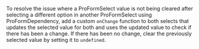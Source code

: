 To resolve the issue where a ProFormSelect value is not being cleared after selecting a different option in another ProFormSelect using ProFormDependency, add a custom `onChange` function to both selects that updates the selected value for both and uses the updated value to check if there has been a change. If there has been no change, clear the previously selected value by setting it to `undefined`.
